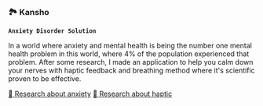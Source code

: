 ### 🏞️ Kansho 
**`Anxiety Disorder Solution`**
<p>In a world where anxiety and mental health is being the number one mental health problem in this world, where 4% of the population experienced that problem. After some research, I made an application to help you calm down your nerves with haptic feedback and breathing method where it's scientific proven to be effective.</p>


<a href="https://www.who.int/news-room/fact-sheets/detail/anxiety-disorders">🔗 Research about anxiety</a> 
<a href="https://dl.acm.org/doi/abs/10.1145/2994310.2994368">🔗 Research about haptic</a>
